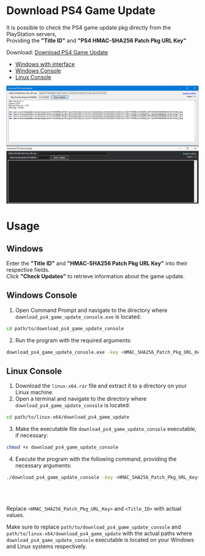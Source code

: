 # Download PS4 Game Update

It is possible to check the PS4 game update pkg directly from the PlayStation servers,  
Providing the **"Title ID"** and **"PS4 HMAC-SHA256 Patch Pkg URL Key"**

Download: [Download PS4 Game Update](https://github.com/DanielSvoboda/download_ps4_game_update/releases)  
- [Windows with interface](https://github.com/DanielSvoboda/download_ps4_game_update/releases/download/V2/download.ps4.game.update.exe)
- [Windows Console](https://github.com/DanielSvoboda/download_ps4_game_update/releases/download/V2/download_ps4_game_update_console.rar) 
- [Linux Console](https://github.com/DanielSvoboda/download_ps4_game_update/releases/download/V2/linux-x64.rar)

![Screenshot 1](https://raw.githubusercontent.com/DanielSvoboda/download_ps4_game_update/main/Print1.png)
![Screenshot 2](https://raw.githubusercontent.com/DanielSvoboda/download_ps4_game_update/main/Print2.png)

# Usage

## Windows

Enter the **"Title ID"** and **"HMAC-SHA256 Patch Pkg URL Key"** into their respective fields.  
Click **"Check Updates"** to retrieve information about the game update.

## Windows Console

1. Open Command Prompt and navigate to the directory where `download_ps4_game_update_console.exe` is located:
```bash
cd path/to/download_ps4_game_update_console
```

2. Run the program with the required arguments:
```bash
download_ps4_game_update_console.exe -key <HMAC_SHA256_Patch_Pkg_URL_Key> -title <Title_ID>
```

## Linux Console 

1. Download the `linux-x64.rar` file and extract it to a directory on your Linux machine.
2. Open a terminal and navigate to the directory where `download_ps4_game_update_console` is located:
```bash
cd path/to/linux-x64/download_ps4_game_update
```

3. Make the executable file `download_ps4_game_update_console` executable, if necessary:
```bash
chmod +x download_ps4_game_update_console
```
4. Execute the program with the following command, providing the necessary arguments:
```bash
./download_ps4_game_update_console -key <HMAC_SHA256_Patch_Pkg_URL_Key> -title <Title_ID>
```
<br><br><br>
Replace `<HMAC_SHA256_Patch_Pkg_URL_Key>` and `<Title_ID>` with actual values.

Make sure to replace `path/to/download_ps4_game_update_console` and `path/to/linux-x64/download_ps4_game_update` with the actual paths where `download_ps4_game_update_console` executable is located on your Windows and Linux systems respectively.
